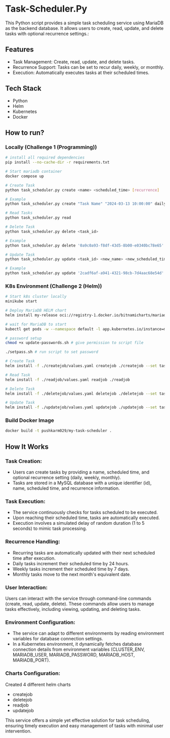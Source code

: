 # Task-Scheduler.Py
This Python script provides a simple task scheduling service using MariaDB as the backend database. It allows users to create, read, update, and delete tasks with optional recurrence settings.:

## Features
- Task Management: Create, read, update, and delete tasks.
- Recurrence Support: Tasks can be set to recur daily, weekly, or monthly.
- Execution: Automatically executes tasks at their scheduled times.

## Tech Stack
- Python
- Helm
- Kubernetes
- Docker

## How to run?

### Locally (Challenge 1 (Programming))
```bash
# install all required dependencies
pip install --no-cache-dir -r requirements.txt

# Start mariadb container
docker compose up

# Create Task
python task_scheduler.py create <name> <scheduled_time> [recurrence]

# Example
python task_scheduler.py create "Task Name" "2024-03-13 10:00:00" daily

# Read Tasks
python task_scheduler.py read

# Delete Task
python task_scheduler.py delete <task_id>

# Example
python task_scheduler.py delete '0a9c0a93-f8df-43d5-8b00-e0340bc78e65'

# Update Task
python task_scheduler.py update <task_id> <new_name> <new_scheduled_time> [recurrence]

# Example
python task_scheduler.py update '2cadf6af-a941-4321-98cb-7d4aac68e54d' pm "2024-03-13 10:00:00" monthly
```

### K8s Environment (Challenge 2 (Helm))
```bash
# Start k8s cluster locally
minikube start

# Deploy MariaDB HELM chart
helm install my-release oci://registry-1.docker.io/bitnamicharts/mariadb

# wait for MariaDB to start
kubectl get pods -w --namespace default -l app.kubernetes.io/instance=my-release

# password setup
chmod +x update-passwords.sh # give permission to script file

./setpass.sh # run script to set password

# Create Task
helm install -f ./createjob/values.yaml createjob ./createjob --set taskName=example-task,scheduledTime="2024-03-13 10:00:00",recurrence=daily

# Read Task
helm install -f ./readjob/values.yaml readjob ./readjob

# Delete Task
helm install -f ./deletejob/values.yaml deletejob ./deletejob --set taskId=2cadf6af-a941

# Update Task
helm install -f ./updatejob/values.yaml updatejob ./updatejob --set taskId=2cadf6af-a941,newName=example-task2,newScheduledTime="2024-03-13 10:00:00",newRecurrence=daily
```

### Build Docker Image
```bash
docker build -t pushkarm029/my-task-scheduler .
```

## How It Works
### Task Creation:

- Users can create tasks by providing a name, scheduled time, and optional recurrence setting (daily, weekly, monthly).
- Tasks are stored in a MySQL database with a unique identifier (id), name, scheduled time, and recurrence information.

### Task Execution: 
- The service continuously checks for tasks scheduled to be executed.
- Upon reaching their scheduled time, tasks are automatically executed.
- Execution involves a simulated delay of random duration (1 to 5 seconds) to mimic task processing.

### Recurrence Handling:

- Recurring tasks are automatically updated with their next scheduled time after execution.
- Daily tasks increment their scheduled time by 24 hours.
- Weekly tasks increment their scheduled time by 7 days.
- Monthly tasks move to the next month's equivalent date.

### User Interaction:

Users can interact with the service through command-line commands (create, read, update, delete).
These commands allow users to manage tasks effectively, including viewing, updating, and deleting tasks.

### Environment Configuration:

- The service can adapt to different environments by reading environment variables for database connection settings.
- In a Kubernetes environment, it dynamically fetches database connection details from environment variables (CLUSTER_ENV, MARIADB_USER, MARIADB_PASSWORD, MARIADB_HOST, MARIADB_PORT).

### Charts Configuration:
Created 4 different helm charts 
- createjob
- deletejob
- readjob
- updatejob

This service offers a simple yet effective solution for task scheduling, ensuring timely execution and easy management of tasks with minimal user intervention.
